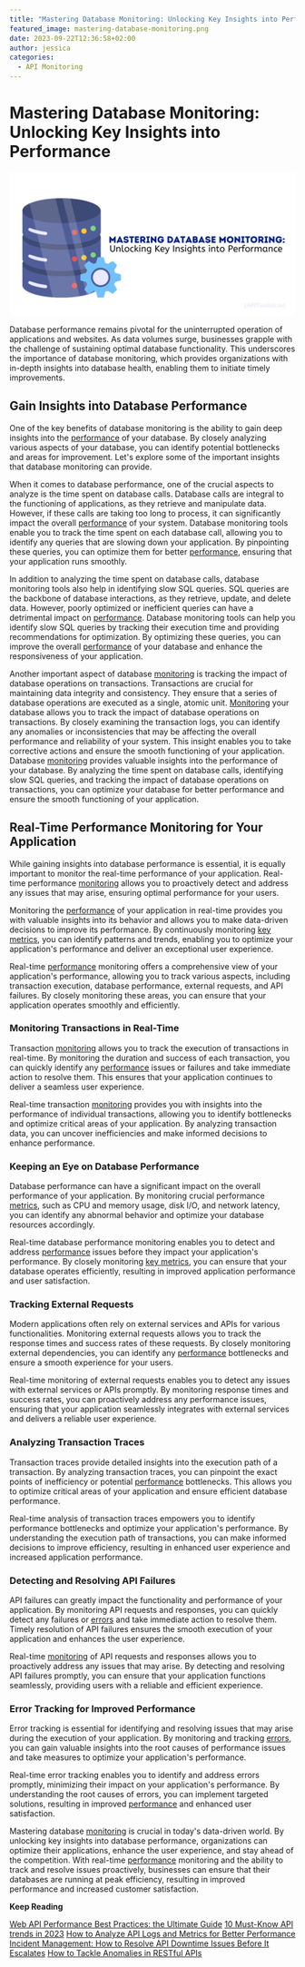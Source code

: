 ```yaml
---
title: "Mastering Database Monitoring: Unlocking Key Insights into Performance"
featured_image: mastering-database-monitoring.png
date: 2023-09-22T12:36:58+02:00
author: jessica
categories:
  - API Monitoring
---
```


# Mastering Database Monitoring: Unlocking Key Insights into Performance

![Mastering database monitoring](mastering-database-monitoring.png)

Database performance remains pivotal for the uninterrupted operation of applications and websites. As data volumes surge, businesses grapple with the challenge of sustaining optimal database functionality. This underscores the importance of database monitoring, which provides organizations with in-depth insights into database health, enabling them to initiate timely improvements.

## Gain Insights into Database Performance

One of the key benefits of database monitoring is the ability to gain deep insights into the [performance](https://apitoolkit.io/blog/frontend-api-performance/) of your database. By closely analyzing various aspects of your database, you can identify potential bottlenecks and areas for improvement. Let's explore some of the important insights that database monitoring can provide.

When it comes to database performance, one of the crucial aspects to analyze is the time spent on database calls. Database calls are integral to the functioning of applications, as they retrieve and manipulate data. However, if these calls are taking too long to process, it can significantly impact the overall [performance](https://apitoolkit.io/blog/web-api-performance/) of your system. Database monitoring tools enable you to track the time spent on each database call, allowing you to identify any queries that are slowing down your application. By pinpointing these queries, you can optimize them for better [performance](https://apitoolkit.io/blog/frontend-api-performance/), ensuring that your application runs smoothly.

In addition to analyzing the time spent on database calls, database monitoring tools also help in identifying slow SQL queries. SQL queries are the backbone of database interactions, as they retrieve, update, and delete data. However, poorly optimized or inefficient queries can have a detrimental impact on [performance](https://apitoolkit.io/blog/frontend-api-performance/). Database monitoring tools can help you identify slow SQL queries by tracking their execution time and providing recommendations for optimization. By optimizing these queries, you can improve the overall [performance](https://apitoolkit.io/blog/web-api-performance/) of your database and enhance the responsiveness of your application.

Another important aspect of database [monitoring](https://apitoolkit.io/blog/mastering-api-debugging/) is tracking the impact of database operations on transactions. Transactions are crucial for maintaining data integrity and consistency. They ensure that a series of database operations are executed as a single, atomic unit. [Monitoring](https://apitoolkit.io/blog/stay-ahead-of-the-curve/) your database allows you to track the impact of database operations on transactions. By closely examining the transaction logs, you can identify any anomalies or inconsistencies that may be affecting the overall performance and reliability of your system. This insight enables you to take corrective actions and ensure the smooth functioning of your application. Database [monitoring](https://apitoolkit.io/blog/mastering-api-debugging/) provides valuable insights into the performance of your database. By analyzing the time spent on database calls, identifying slow SQL queries, and tracking the impact of database operations on transactions, you can optimize your database for better performance and ensure the smooth functioning of your application.

## Real-Time Performance Monitoring for Your Application

While gaining insights into database performance is essential, it is equally important to monitor the real-time performance of your application. Real-time performance [monitoring](https://apitoolkit.io/blog/mastering-api-debugging/) allows you to proactively detect and address any issues that may arise, ensuring optimal performance for your users.

Monitoring the [performance](https://apitoolkit.io/blog/web-api-performance/) of your application in real-time provides you with valuable insights into its behavior and allows you to make data-driven decisions to improve its performance. By continuously monitoring [key metrics](https://apitoolkit.io/blog/the-key-metrics/), you can identify patterns and trends, enabling you to optimize your application's performance and deliver an exceptional user experience.

Real-time [performance](https://apitoolkit.io/blog/web-api-performance/) monitoring offers a comprehensive view of your application's performance, allowing you to track various aspects, including transaction execution, database performance, external requests, and API failures. By closely monitoring these areas, you can ensure that your application operates smoothly and efficiently.

### Monitoring Transactions in Real-Time

Transaction [monitoring](https://apitoolkit.io/blog/stay-ahead-of-the-curve/) allows you to track the execution of transactions in real-time. By monitoring the duration and success of each transaction, you can quickly identify any [performance](https://apitoolkit.io/blog/web-api-performance/) issues or failures and take immediate action to resolve them. This ensures that your application continues to deliver a seamless user experience.

Real-time transaction [monitoring](https://apitoolkit.io/blog/mastering-api-debugging/) provides you with insights into the performance of individual transactions, allowing you to identify bottlenecks and optimize critical areas of your application. By analyzing transaction data, you can uncover inefficiencies and make informed decisions to enhance performance.

### Keeping an Eye on Database Performance

Database performance can have a significant impact on the overall performance of your application. By monitoring crucial performance [metrics](https://apitoolkit.io/blog/the-key-metrics/), such as CPU and memory usage, disk I/O, and network latency, you can identify any abnormal behavior and optimize your database resources accordingly.

Real-time database performance monitoring enables you to detect and address [performance](https://apitoolkit.io/blog/web-api-performance/) issues before they impact your application's performance. By closely monitoring [key metrics](https://apitoolkit.io/blog/the-key-metrics/), you can ensure that your database operates efficiently, resulting in improved application performance and user satisfaction.

### Tracking External Requests

Modern applications often rely on external services and APIs for various functionalities. Monitoring external requests allows you to track the response times and success rates of these requests. By closely monitoring external dependencies, you can identify any [performance](https://apitoolkit.io/blog/web-api-performance/) bottlenecks and ensure a smooth experience for your users.

Real-time monitoring of external requests enables you to detect any issues with external services or APIs promptly. By monitoring response times and success rates, you can proactively address any performance issues, ensuring that your application seamlessly integrates with external services and delivers a reliable user experience.

### Analyzing Transaction Traces

Transaction traces provide detailed insights into the execution path of a transaction. By analyzing transaction traces, you can pinpoint the exact points of inefficiency or potential [performance](https://apitoolkit.io/blog/web-api-performance/) bottlenecks. This allows you to optimize critical areas of your application and ensure efficient database performance.

Real-time analysis of transaction traces empowers you to identify performance bottlenecks and optimize your application's performance. By understanding the execution path of transactions, you can make informed decisions to improve efficiency, resulting in enhanced user experience and increased application performance.

### Detecting and Resolving API Failures

API failures can greatly impact the functionality and performance of your application. By monitoring API requests and responses, you can quickly detect any failures or [errors](https://apitoolkit.io/blog/detecting-api-documentation-errors/) and take immediate action to resolve them. Timely resolution of API failures ensures the smooth execution of your application and enhances the user experience.

Real-time [monitoring](https://apitoolkit.io/blog/stay-ahead-of-the-curve/) of API requests and responses allows you to proactively address any issues that may arise. By detecting and resolving API failures promptly, you can ensure that your application functions seamlessly, providing users with a reliable and efficient experience.

### Error Tracking for Improved Performance

Error tracking is essential for identifying and resolving issues that may arise during the execution of your application. By monitoring and tracking [errors](https://apitoolkit.io/blog/detecting-api-documentation-errors/), you can gain valuable insights into the root causes of performance issues and take measures to optimize your application's performance.

Real-time error tracking enables you to identify and address errors promptly, minimizing their impact on your application's performance. By understanding the root causes of errors, you can implement targeted solutions, resulting in improved [performance](https://apitoolkit.io/blog/metrics-that-matter/) and enhanced user satisfaction.

Mastering database [monitoring](https://apitoolkit.io/blog/mastering-api-debugging/) is crucial in today's data-driven world. By unlocking key insights into database performance, organizations can optimize their applications, enhance the user experience, and stay ahead of the competition. With real-time [performance](https://apitoolkit.io/blog/metrics-that-matter/) monitoring and the ability to track and resolve issues proactively, businesses can ensure that their databases are running at peak efficiency, resulting in improved performance and increased customer satisfaction.

**Keep Reading**

[Web API Performance Best Practices: the Ultimate Guide](https://apitoolkit.io/blog/web-api-performance/)
[10 Must-Know API trends in 2023](https://apitoolkit.io/blog/api-trends/)
[How to Analyze API Logs and Metrics for Better Performance](https://apitoolkit.io/blog/api-logs-and-metrics/)
[Incident Management: How to Resolve API Downtime Issues Before It Escalates](https://apitoolkit.io/blog/api-downtime/)
[How to Tackle Anomalies in RESTful APIs](https://apitoolkit.io/blog/anomalies-in-restful-apis/)
